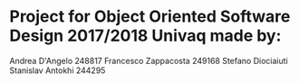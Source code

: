 # Project for Object Oriented Software Design 2017/2018 Univaq made by:
Andrea D'Angelo 248817
Francesco Zappacosta 249168
Stefano Diociaiuti
Stanislav Antokhi 244295
